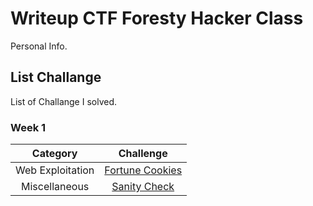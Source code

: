 # Writeup CTF Foresty Hacker Class
Personal Info.

## List Challange
List of Challange I solved.

### Week 1
|Category|Challenge|
|:------:|:-------:|
| Web Exploitation | [Fortune Cookies](https://github.com/Valcar-ies/Writeup-CTF-Foresty-Hacker-Class/blob/ac8d006b7312bee3916c39f12d70600db564484d/Fortune%20Cookies/README.md)|
| Miscellaneous | [Sanity Check](/Judul%202/)|
